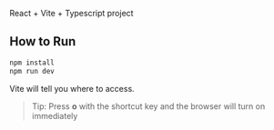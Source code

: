 React + Vite + Typescript project

## How to Run

```bash
npm install
npm run dev
```

Vite will tell you where to access.

> Tip: Press **o** with the shortcut key and the browser will turn on immediately
